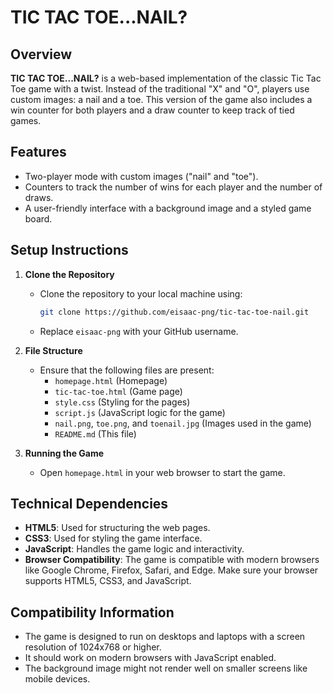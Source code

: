 # TIC TAC TOE...NAIL?

## Overview

**TIC TAC TOE...NAIL?** is a web-based implementation of the classic Tic Tac Toe game with a twist. Instead of the traditional "X" and "O", players use custom images: a nail and a toe. This version of the game also includes a win counter for both players and a draw counter to keep track of tied games.

## Features

- Two-player mode with custom images ("nail" and "toe").
- Counters to track the number of wins for each player and the number of draws.
- A user-friendly interface with a background image and a styled game board.

## Setup Instructions

1. **Clone the Repository**
   - Clone the repository to your local machine using:
     ```bash
     git clone https://github.com/eisaac-png/tic-tac-toe-nail.git
     ```
   - Replace `eisaac-png` with your GitHub username.

2. **File Structure**
   - Ensure that the following files are present:
     - `homepage.html` (Homepage)
     - `tic-tac-toe.html` (Game page)
     - `style.css` (Styling for the pages)
     - `script.js` (JavaScript logic for the game)
     - `nail.png`, `toe.png`, and `toenail.jpg` (Images used in the game)
     - `README.md` (This file)

3. **Running the Game**
   - Open `homepage.html` in your web browser to start the game.

## Technical Dependencies

- **HTML5**: Used for structuring the web pages.
- **CSS3**: Used for styling the game interface.
- **JavaScript**: Handles the game logic and interactivity.
- **Browser Compatibility**: The game is compatible with modern browsers like Google Chrome, Firefox, Safari, and Edge. Make sure your browser supports HTML5, CSS3, and JavaScript.

## Compatibility Information

- The game is designed to run on desktops and laptops with a screen resolution of 1024x768 or higher.
- It should work on modern browsers with JavaScript enabled.
- The background image might not render well on smaller screens like mobile devices.
